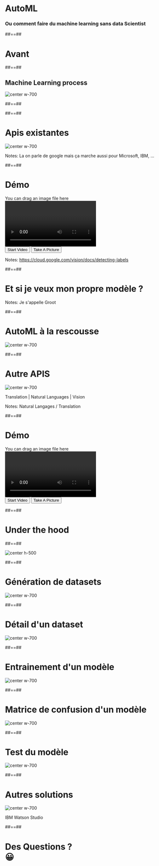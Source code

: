
<!-- .slide: class="first-slide" -->

# **AutoML**


### Ou comment faire du machine learning sans data Scientist


##==##

<!-- .slide: data-background="./assets/images/jeshoots-com-436787-unsplash.jpg" class="transition text-white"  -->

# Avant

##==##

## Machine Learning process

![center w-700](./assets/images/Machine_learning.png)

##==##


<!-- .slide: data-background="./assets/images/tensorflow.jpeg" class="no-filter"  -->


##==##

<!-- .slide: class="no-filter transition"  -->

# Apis existantes

![center w-700](./assets/images/google-cloud-api.png)

Notes:
La on parle de google mais ça marche aussi pour Microsoft, IBM, ...

##==##

<!-- .slide: data-type-show="prez"  -->

# Démo

<div id="demo-detect-label">
    <div id="targetVision">You can drag an image file here</div>
    <video id="mirror-label" class="hide"></video>
    <div id="labels-detected" class="hide"></div>
    <button id="startVideo">Start Video</button>
    <button id="takeAPicture">Take A Picture</button>
</div>

Notes:
https://cloud.google.com/vision/docs/detecting-labels

##==##


<!-- .slide: data-background="./assets/images/groot-hodor-chewbacca.jpg" class="transition text-red"  -->


# Et si je veux mon propre modèle ?

Notes:
Je s'appelle Groot

##==##

<!-- .slide: class="no-filter transition"  -->

# AutoML à la rescousse

![center w-700](./assets/images/auto_ml.png)

##==##

<!-- .slide: class="no-filter transition"  -->

# Autre APIS

![center w-700](./assets/images/api-lead.png)

Translation | Natural Languages | Vision

Notes:
Natural Langages / Translation


##==##

<!-- .slide: data-type-show="prez"  -->

# Démo

<div id="demo-automl">
    <div id="automl-targetVision">You can drag an image file here</div>
    <video id="automl-mirror-label" class="hide"></video>
    <div id="automl-labels-detected" class="hide"></div>
    <button id="automl-startVideo">Start Video</button>
    <button id="automl-takeAPicture">Take A Picture</button>
</div>

##==##

<!-- .slide: data-background="./assets/images/alen-jacob-589057-unsplash.jpg" class="transition text-red"  -->

# Under the hood


##==##


![center h-500](./assets/images/creating-ml-solutions_2x.png)


##==##


<!-- .slide: class="no-filter transition"  -->

# Génération de datasets

![center w-700](./assets/images/automl_datasets.png)

##==##


<!-- .slide: class="no-filter transition"  -->

# Détail d'un dataset

![center w-700](./assets/images/automl_dataset_detail.png)

##==##


<!-- .slide: class="no-filter transition"  -->

# Entrainement d'un modèle

![center w-700](./assets/images/automl_model_training.png)

##==##


<!-- .slide: class="no-filter transition"  -->

# Matrice de confusion d'un modèle

![center w-700](./assets/images/automl_confusion_matrix.png)

##==##


<!-- .slide: class="no-filter transition"  -->

# Test du modèle

![center w-700](./assets/images/automl_training.png)


##==##



<!-- .slide: class="no-filter transition"  -->

# Autres solutions

![center w-700](./assets/images/watson_studio.png)

IBM Watson Studio

##==##

<!-- .slide: class="transition-white" -->

# Des Questions ? <br> 😀